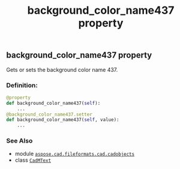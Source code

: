 ﻿---
title: background_color_name437 property
second_title: Aspose.CAD for Python via .NET API References
description: 
type: docs
weight: 200
url: /python-net/aspose.cad.fileformats.cad.cadobjects/cadmtext/background_color_name437/
is_root: false
---

## background_color_name437 property


Gets or sets the background color name 437.
### Definition:
```python
@property
def background_color_name437(self):
    ...
@background_color_name437.setter
def background_color_name437(self, value):
    ...
```

### See Also
* module [`aspose.cad.fileformats.cad.cadobjects`](../../)
* class [`CadMText`](/cad/python-net/aspose.cad.fileformats.cad.cadobjects/cadmtext)
